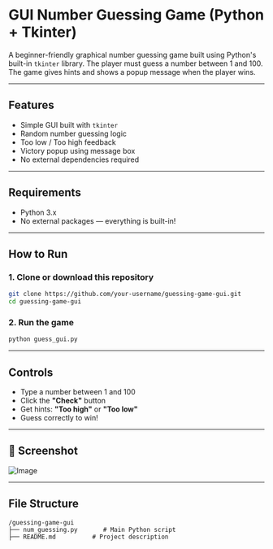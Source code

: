 #  GUI Number Guessing Game (Python + Tkinter)

A beginner-friendly graphical number guessing game built using Python's built-in `tkinter` library. The player must guess a number between 1 and 100. The game gives hints and shows a popup message when the player wins.

---

##  Features

-  Simple GUI built with `tkinter`
-  Random number guessing logic
-  Too low /  Too high feedback
-  Victory popup using message box
-  No external dependencies required

---

##  Requirements

- Python 3.x  
- No external packages — everything is built-in!

---

##  How to Run

### 1. Clone or download this repository

```bash
git clone https://github.com/your-username/guessing-game-gui.git
cd guessing-game-gui
````

### 2. Run the game

```bash
python guess_gui.py
```

---

##  Controls

* Type a number between 1 and 100
* Click the **"Check"** button
* Get hints: **"Too high"** or **"Too low"**
* Guess correctly to win!

---

## 📸 Screenshot
![Image](https://github.com/user-attachments/assets/7e107971-3f7e-4ecd-89c7-8a4a2f6dae80)

---

## File Structure

```
/guessing-game-gui
├── num_guessing.py       # Main Python script
├── README.md          # Project description
```



